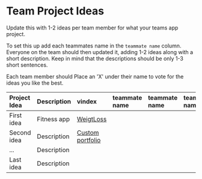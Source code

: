 # Team Project Ideas

Update this with 1-2 ideas per team member for what your teams app project.

To set this up add each teammates name in the `teammate name` column. Everyone
on the team should then updated it, adding 1-2 ideas along with a short 
description. Keep in mind that the descriptions should be only 1-3 short
sentences. 

Each team member should Place an 'X' under their name to vote for the ideas 
you like the best.

| Project Idea | Description | vindex | teammate name | teammate name | teammate name | teammate name | Ali Mora |
| :--- | :--- | :--- | :--- | :--- | :--- | :--- | :--- |
| First idea | Fitness app |[WeigtLoss](https://docs.google.com/document/d/1GBcLu1EVeEJUIH11DrwKgtWo3c2uw_70Mg244mHYkjA/edit?usp=sharing) | | | | | [Healthcare](https://docs.google.com/document/d/1bM_Wrv6lfu0ZeJWGYyExbnXUombqptxEurHC_6gEedc/edit?usp=sharing)|
| Second idea | Description |[Custom portfolio](https://docs.google.com/document/d/1RdeY8O2Lkmj7zS_cgdAdInVHq7JVuuK8PAC3khPLogg/edit?usp=sharing)| | | | | [DevConnect](https://docs.google.com/document/d/1jcTaGwmHtQTaqTdtOuoTjtC3XWgP6KKnKpzeAVvgRrE/edit?usp=sharing)|
| ... | Description | | | | | | |
| Last idea | Description | | | | | | |
